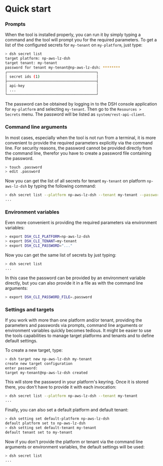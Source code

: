# Quick start

### Prompts

When the tool is installed properly, you can run it by simply typing a command and
the tool will prompt you for the required parameters.
To get a list of the configured secrets for `my-tenant` on `my-platform`, just type:

```bash
> dsh secret list
target platform: np-aws-lz-dsh
target tenant: my-tenant
password for tenant my-tenant@np-aws-lz-dsh: ********
┌─────────────────────────────────────────┐
│ secret ids (1)                          │
├─────────────────────────────────────────┤
│ api-key                                 │
│ ...                                     │
└─────────────────────────────────────────┘
```

The password can be obtained by logging in to the DSH console application for `my-platform`
and selecting `my-tenant`. Then go to the `Resources > Secrets` menu.
The password will be listed as `system/rest-api-client`.

### Command line arguments

In most cases, especially when the tool is not run from a terminal,
it is more convenient to provide the required parameters explicitly via the command line.
For security reasons, the password cannot be provided directly from the command line,
therefor you have to create a password file containing the password.

```bash
> touch .password
> edit .password
```

Now you can get the list of all secrets for tenant `my-tenant`
on platform `np-aws-lz-dsh` by typing the following command:

```bash
> dsh secret list --platform np-aws-lz-dsh --tenant my-tenant --password-file ~/.password
...
```

### Environment variables

Even more convenient is providing the required parameters via environment variables:

```bash
> export DSH_CLI_PLATFORM=np-aws-lz-dsh
> export DSH_CLI_TENANT=my-tenant
> export DSH_CLI_PASSWORD="..."
```

Now you can get the same list of secrets by just typing:

```bash
> dsh secret list
...
```

In this case the password can be provided by an environment variable directly,
but you can also provide it in a file as with the command line arguments:

```bash
> export DSH_CLI_PASSWORD_FILE=.password
```

### Settings and targets

If you work with more than one platform and/or tenant,
providing the parameters and passwords via prompts, command line arguments or
environment variables quickly becomes tedious.
It might be easier to use the tools capabilities to manage target platforms and tenants
and to define default settings.

To create a new target, type:

```bash
> dsh target new np-aws-lz-dsh my-tenant
create new target configuration
enter password:
target my-tenant@np-aws-lz-dsh created
```

This will store the password in your platform's keyring.
Once it is stored there, you don't have to provide it with each invocation:

```bash
> dsh secret list --platform np-aws-lz-dsh --tenant my-tenant
...
```

Finally, you can also set a default platform and default tenant:

```bash
> dsh setting set default-platform np-aws-lz-dsh
default platform set to np-aws-lz-dsh
> dsh setting set default-tenant my-tenant
default tenant set to my-tenant
```

Now if you don't provide the platform or tenant via the command line arguments or environment
variables, the default settings will be used:

```bash
> dsh secret list
...
```
